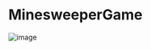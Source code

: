 # MinesweeperGame


![image](https://user-images.githubusercontent.com/83012541/143272060-771de2cf-fada-40ce-a906-9fe75999a05d.png)




